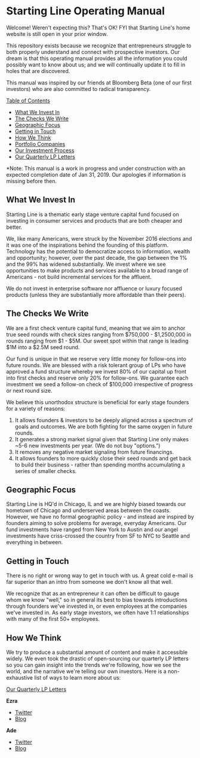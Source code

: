 # Starting Line Operating Manual
Welcome! Weren't expecting this? That's OK! FYI that Starting Line's home website is still open in your prior window.

This repository exists because we recognize that entrepreneurs struggle to both properly understand and connect with prospective investors. Our dream is that this operating manual provides all the information you could possibly want to know about us; and we will continually update it to fill in holes that are discovered.

This manual was inspired by our friends at Bloomberg Beta (one of our first investors) who are also committed to radical transparency.

<u>Table of Contents</u>
* [What We Invest In](https://github.com/startinglinevc/Overview/blob/master/README.md#what-we-invest-in)
* [The Checks We Write](https://github.com/startinglinevc/Overview/blob/master/README.md#the-checks-we-write)
* [Geographic Focus](https://github.com/startinglinevc/Overview/blob/master/README.md#geographic-focus)
* [Getting in Touch](https://github.com/startinglinevc/Overview/blob/master/README.md#getting-in-touch)
* [How We Think](https://github.com/startinglinevc/Overview/blob/master/README.md#how-we-think)
* [Portfolio Companies](https://github.com/startinglinevc/Overview/blob/master/Our%20Portfolio.md)
* [Our Investment Process](https://github.com/startinglinevc/Overview/blob/master/Our%20Rockcess.md)
* [Our Quarterly LP Letters](https://github.com/startinglinevc/Overview/blob/master/Quarterly%20Letters.md)

*Note: This manual is a work in progress and under construction with an expected completion date of Jan 31, 2019. Our apologies if information is missing before then.

## What We Invest In 
Starting Line is a thematic early stage venture capital fund focused on investing in consumer services and products that are both cheaper and better.

We, like many Americans, were struck by the November 2016 elections and it was one of the inspirations behind the founding of this platform. Technology has the potential to democratize access to information, wealth and opportunity; however, over the past decade, the gap between the 1% and the 99% has widened substantially. We invest where we see opportunities to make products and services available to a broad range of Americans - not build incremental services for the affluent.

We do not invest in enterprise software nor affluence or luxury focused products (unless they are substantially more affordable than their peers).

## The Checks We Write
We are a first check venture capital fund, meaning that we aim to anchor true seed rounds with check sizes ranging from $750,000 - $1,2500,000 in rounds ranging from $1 - $5M. Our sweet spot within that range is leading $1M into a $2.5M seed round. 

Our fund is unique in that we reserve very little money for follow-ons into future rounds. We are blessed with a risk tolerant group of LPs who have approved a fund structure whereby we invest 80% of our capital up front into first checks and reserve only 20% for follow-ons. We guarantee each investment we seed a follow-on check of $100,000 irrespective of progress or next round size.

We believe this unorthodox structure is beneficial for early stage founders for a variety of reasons:
1. It allows founders & investors to be deeply aligned across a spectrum of goals and outcomes. We are both fighting for the same oxygen in future rounds.
2. It generates a strong market signal given that Starting Line only makes ~5-6 new investments per year. (We do not buy "options.")
3. It removes any negative market signaling from future financings.
4. It allows founders to more quickly close their seed rounds and get back to build their business - rather than spending months accumulating a series of smaller checks.

## Geographic Focus
Starting Line is HQ'd in Chicago, IL and we are highly biased towards our hometown of Chicago and underserved areas between the coasts. However, we have no formal geographic policy - and instead are inspired by founders aiming to solve problems for average, everyday Americans. Our fund investments have ranged from New York to Austin and our angel investments have criss-crossed the country from SF to NYC to Seattle and everything in between.

## Getting in Touch
There is no right or wrong way to get in touch with us. A great cold e-mail is far superior than an intro from someone we don't know all that well.

We recognize that as an entrepreneur it can often be difficult to gauge whom we know "well," so in general its best to bias towards introductions through founders we've invested in, or even employees at the companies we've invested in. As early stage investors, we often have 1:1 relationships with many of the first 50+ employees.

## How We Think
We try to produce a substantial amount of content and make it accessible widely. We even took the drastic of open-sourcing our quarterly LP letters so you can gain insight into the trends we're following, how we see the world, and the narrative we're telling our own investors. Here is a non-exhaustive list of ways to learn more about us:

[Our Quarterly LP Letters](https://github.com/startinglinevc/Overview/blob/master/Quarterly%20Letters.md)

**Ezra**
* [Twitter](https://twitter.com/EzraMoGee)
* [Blog](http://www.breakingvc.com/)

**Ade**
* [Twitter](https://twitter.com/adeolonoh)
* [Blog](https://adeolonoh.com/)



